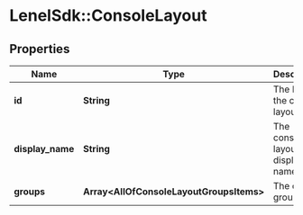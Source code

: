 # LenelSdk::ConsoleLayout

## Properties
Name | Type | Description | Notes
------------ | ------------- | ------------- | -------------
**id** | **String** | The ID of the console layout. | [optional] 
**display_name** | **String** | The console layout displayed name. | [optional] 
**groups** | **Array&lt;AllOfConsoleLayoutGroupsItems&gt;** | The card group list. | [optional] 

